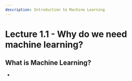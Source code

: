 ```yaml
---
description: Introduction to Machine Learning
---
```


# Lecture 1.1 - Why do we need machine learning?

## What is Machine Learning?

*
